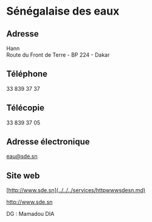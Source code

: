 # Sénégalaise des eaux

**Adresse**
-----------

Hann  
Route du Front de Terre - BP 224 - Dakar

**Téléphone**
-------------

33 839 37 37

**Télécopie**
-------------

33 839 37 05

**Adresse électronique**
------------------------

[eau@sde.sn](../../../services/eausdesn.md)

**Site web**
------------

[http://www.sde.sn](../../../services/httpwwwsdesn.md)

http://www.sde.sn

DG : Mamadou DIA